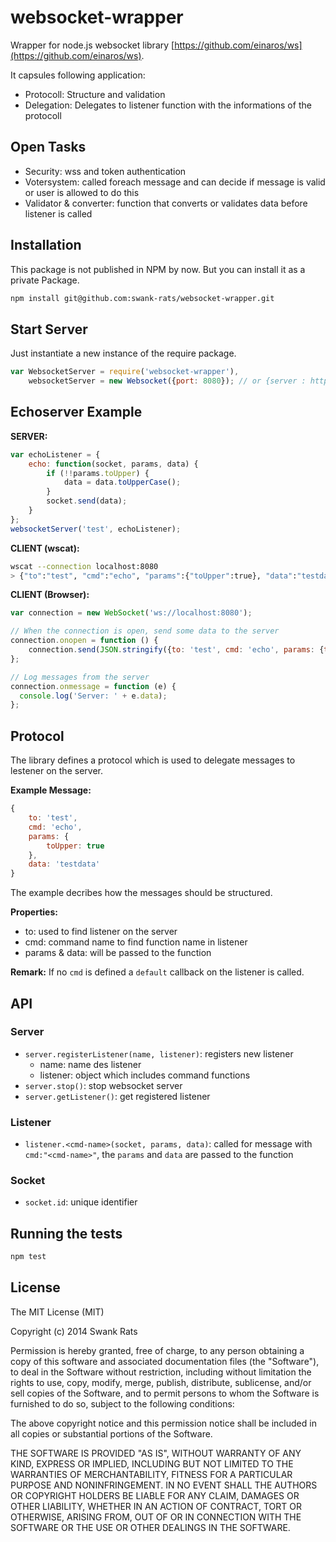 # websocket-wrapper


Wrapper for node.js websocket library [https://github.com/einaros/ws](https://github.com/einaros/ws).

It capsules following application:

* Protocoll: Structure and validation
* Delegation: Delegates to listener function with the informations of the protocoll

## Open Tasks

* Security: wss and token authentication
* Votersystem: called foreach message and can decide if message is valid or user is allowed to do this
* Validator & converter: function that converts or validates data before listener is called

## Installation
This package is not published in NPM by now. But you can install it as a private Package.

```bash
npm install git@github.com:swank-rats/websocket-wrapper.git
```

## Start Server
Just instantiate a new instance of the require package.

```javascript
var WebsocketServer = require('websocket-wrapper'),
    websocketServer = new Websocket({port: 8080}); // or {server : http}
```

## Echoserver Example

__SERVER:__

```javascript
var echoListener = {
    echo: function(socket, params, data) {
    	if (!!params.toUpper) {
    	    data = data.toUpperCase();
    	}
        socket.send(data);
    }
};
websocketServer('test', echoListener);
```

__CLIENT (wscat):__
```bash
wscat --connection localhost:8080
> {"to":"test", "cmd":"echo", "params":{"toUpper":true}, "data":"testdata"}
```

__CLIENT (Browser):__

```javascript
var connection = new WebSocket('ws://localhost:8080');

// When the connection is open, send some data to the server
connection.onopen = function () {
	connection.send(JSON.stringify({to: 'test', cmd: 'echo', params: {toUpper: true}, data: 'testdata'}));
};

// Log messages from the server
connection.onmessage = function (e) {
  console.log('Server: ' + e.data);
};
```

## Protocol
The library defines a protocol which is used to delegate messages to lestener on the server.

__Example Message:__

```javascript
{
    to: 'test',
    cmd: 'echo',
    params: {
        toUpper: true
    },
    data: 'testdata'
}
```

The example decribes how the messages should be structured.

__Properties:__

* to: used to find listener on the server
* cmd: command name to find function name in listener
* params & data: will be passed to the function

__Remark:__ If no `cmd` is defined a `default` callback on the listener is called.


## API

### Server

* `server.registerListener(name, listener)`: registers new listener
  * name: name des listener
  * listener: object which includes command functions
* `server.stop()`: stop websocket server
* `server.getListener()`: get registered listener

### Listener

* `listener.<cmd-name>(socket, params, data)`: called for message with `cmd:"<cmd-name>"`, the `params` and `data` are passed to the function

### Socket

* `socket.id`: unique identifier

## Running the tests

```bash
npm test
```

## License
The MIT License (MIT)

Copyright (c) 2014 Swank Rats

Permission is hereby granted, free of charge, to any person obtaining a copy
of this software and associated documentation files (the "Software"), to deal
in the Software without restriction, including without limitation the rights
to use, copy, modify, merge, publish, distribute, sublicense, and/or sell
copies of the Software, and to permit persons to whom the Software is
furnished to do so, subject to the following conditions:

The above copyright notice and this permission notice shall be included in all
copies or substantial portions of the Software.

THE SOFTWARE IS PROVIDED "AS IS", WITHOUT WARRANTY OF ANY KIND, EXPRESS OR
IMPLIED, INCLUDING BUT NOT LIMITED TO THE WARRANTIES OF MERCHANTABILITY,
FITNESS FOR A PARTICULAR PURPOSE AND NONINFRINGEMENT. IN NO EVENT SHALL THE
AUTHORS OR COPYRIGHT HOLDERS BE LIABLE FOR ANY CLAIM, DAMAGES OR OTHER
LIABILITY, WHETHER IN AN ACTION OF CONTRACT, TORT OR OTHERWISE, ARISING FROM,
OUT OF OR IN CONNECTION WITH THE SOFTWARE OR THE USE OR OTHER DEALINGS IN THE
SOFTWARE.


